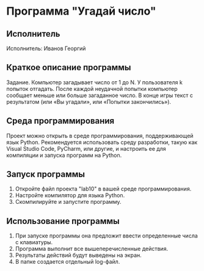 # Программа "Угадай число"

## Исполнитель
Исполнитель: Иванов Георгий

## Краткое описание программы
Задание. 
Компьютер загадывает число от 1 до N. У пользователя k попыток отгадать. 
После каждой неудачной попытки компьютер сообщает меньше или больше загаданное число. 
В конце игры текст с результатом (или «Вы угадали», или «Попытки закончились»).  

## Среда программирования
Проект можно открыть в среде программирования, поддерживающей язык Python. Рекомендуется использовать среду разработки, такую как Visual Studio Code, PyCharm, или другие, и настроить ее для компиляции и запуска программ на Python.

## Запуск программы
1. Откройте файл проекта "lab10" в вашей среде программирования.
2. Настройте компилятор для языка Python.
3. Скомпилируйте и запустите программу.

## Использование программы
1. При запуске программы она предложит ввести определенные числа с клавиатуры.
2. Программа выполнит все вышеперечисленные действия.
3. Результаты действий будут выведены на экран.
4. В папке создается отдельный log-файл.
